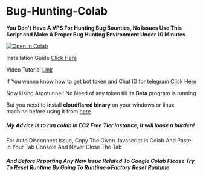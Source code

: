 # Bug-Hunting-Colab

**You Don't Have A VPS For Hunting Bug Bounties, No Issues Use This Script and Make A Proper Bug Hunting Environment Under 10 Minutes**
<br>

[![Open In Colab](https://colab.research.google.com/assets/colab-badge.svg)](https://colab.research.google.com/github/hackingguy/Bug-Hunting-Colab/)

Installation Guide [Click Here](https://medium.com/@akashchhabra710/bug-hunting-colab-41a8acb1d04)

Video Tutorial [Link](https://www.youtube.com/watch?v=4MIfThgA1Ls)

If You wanna know how to get bot token and Chat ID for telegram [Click Here](http://bit.ly/colab-bugs)

Now Using Argotunnel! No Need of any token till its **Beta** program is running

But you need to install **cloudflared binary** on your windows or linux machine before using it from [here](https://developers.cloudflare.com/argo-tunnel/downloads)

##### My Advice is to run colab in EC2 Free Tier Instance, It will loose a burden!
For Auto Disconnect Issue, Copy The Given Javascript in Colab And Paste in Your Tab Console And Never Close The Tab

##### And Before Reporting Any New Issue Related To Google Colab Please Try To Reset Runtime By Going To Runtime->Factory Reset Runtime

